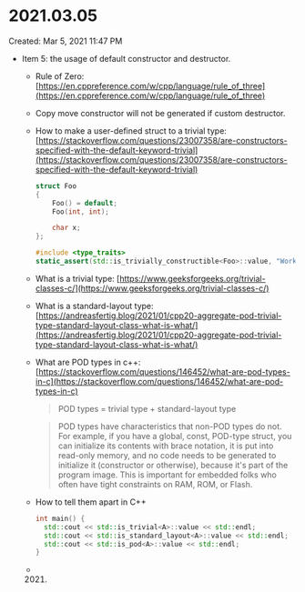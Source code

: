 # 2021.03.05

Created: Mar 5, 2021 11:47 PM

- Item 5:  the usage of default constructor and destructor.
    - Rule of Zero: [https://en.cppreference.com/w/cpp/language/rule_of_three](https://en.cppreference.com/w/cpp/language/rule_of_three)
    - Copy move constructor will not be generated if custom destructor.
    - How to make a user-defined struct to a trivial type: [https://stackoverflow.com/questions/23007358/are-constructors-specified-with-the-default-keyword-trivial](https://stackoverflow.com/questions/23007358/are-constructors-specified-with-the-default-keyword-trivial)

        ```cpp
        struct Foo
        { 
            Foo() = default;
            Foo(int, int);

            char x;
        };

        #include <type_traits>
        static_assert(std::is_trivially_constructible<Foo>::value, "Works");
        ```

    - What is a trivial type: [https://www.geeksforgeeks.org/trivial-classes-c/](https://www.geeksforgeeks.org/trivial-classes-c/)
    - What is a standard-layout type: [https://andreasfertig.blog/2021/01/cpp20-aggregate-pod-trivial-type-standard-layout-class-what-is-what/](https://andreasfertig.blog/2021/01/cpp20-aggregate-pod-trivial-type-standard-layout-class-what-is-what/)
    - What are POD types in c++: [https://stackoverflow.com/questions/146452/what-are-pod-types-in-c](https://stackoverflow.com/questions/146452/what-are-pod-types-in-c)

        > POD types = trivial type + standard-layout type

        > POD types have characteristics that non-POD types do not. For example, if you have a global, const, POD-type struct, you can initialize its contents with brace notation, it is put into read-only memory, and no code needs to be generated to initialize it (constructor or otherwise), because it's part of the program image. This is important for embedded folks who often have tight constraints on RAM, ROM, or Flash.

    - How to tell them apart in C++

        ```cpp
        int main() {
          std::cout << std::is_trivial<A>::value << std::endl;
          std::cout << std::is_standard_layout<A>::value << std::endl;
          std::cout << std::is_pod<A>::value << std::endl;
        }
        ```

    - 2021.
